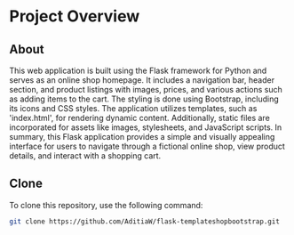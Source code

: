# Project Overview

## About
This web application is built using the Flask framework for Python and serves as an online shop homepage. It includes a navigation bar, header section, and product listings with images, prices, and various actions such as adding items to the cart. The styling is done using Bootstrap, including its icons and CSS styles. The application utilizes templates, such as 'index.html', for rendering dynamic content. Additionally, static files are incorporated for assets like images, stylesheets, and JavaScript scripts. In summary, this Flask application provides a simple and visually appealing interface for users to navigate through a fictional online shop, view product details, and interact with a shopping cart.

## Clone
To clone this repository, use the following command:
```bash
git clone https://github.com/AditiaW/flask-templateshopbootstrap.git
